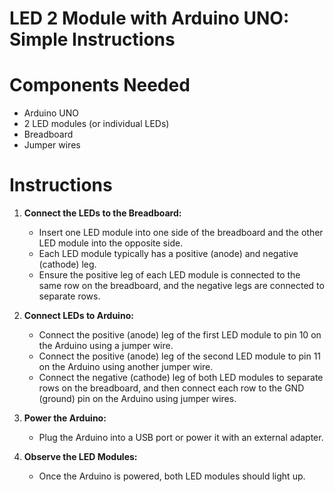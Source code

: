 # LED 2 Module with Arduino UNO: Simple Instructions

# Components Needed
- Arduino UNO
- 2 LED modules (or individual LEDs)
- Breadboard
- Jumper wires

# Instructions

1. **Connect the LEDs to the Breadboard:**
   - Insert one LED module into one side of the breadboard and the other LED module into the opposite side.
   - Each LED module typically has a positive (anode) and negative (cathode) leg.
   - Ensure the positive leg of each LED module is connected to the same row on the breadboard, and the negative legs are connected to separate rows.

2. **Connect LEDs to Arduino:**
   - Connect the positive (anode) leg of the first LED module to pin 10 on the Arduino using a jumper wire.
   - Connect the positive (anode) leg of the second LED module to pin 11 on the Arduino using another jumper wire.
   - Connect the negative (cathode) leg of both LED modules to separate rows on the breadboard, and then connect each row to the GND (ground) pin on the Arduino using jumper wires.

3. **Power the Arduino:**
   - Plug the Arduino into a USB port or power it with an external adapter.

4. **Observe the LED Modules:**
   - Once the Arduino is powered, both LED modules should light up.

